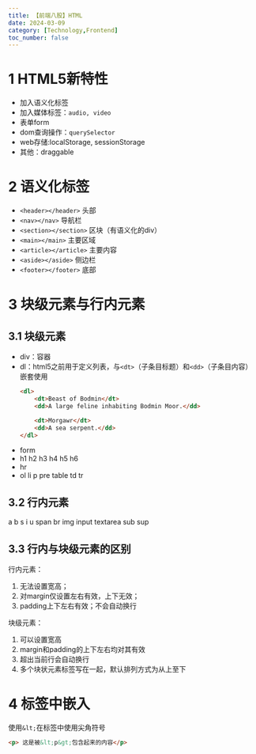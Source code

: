 ```yaml
---
title: 【前端八股】HTML
date: 2024-03-09
category: [Technology,Frontend]
toc_number: false
---
```


# 1 HTML5新特性
- 加入语义化标签
- 加入媒体标签：`audio, video`
- 表单form
- dom查询操作：`querySelector`
- web存储:localStorage, sessionStorage
- 其他：draggable

# 2 语义化标签

- `<header></header>`  头部
- `<nav></nav>`  导航栏
- `<section></section>`  区块（有语义化的div）
- `<main></main>`  主要区域
- `<article></article>`  主要内容
- `<aside></aside>`  侧边栏
- `<footer></footer>`  底部


# 3 块级元素与行内元素

## 3.1 块级元素
- div：容器
- dl：html5之前用于定义列表，与`<dt>`（子条目标题）和`<dd>`（子条目内容）嵌套使用
    ```html
    <dl>
        <dt>Beast of Bodmin</dt>
        <dd>A large feline inhabiting Bodmin Moor.</dd>

        <dt>Morgawr</dt>
        <dd>A sea serpent.</dd>
    </dl>
    ```
- form 
- h1 h2 h3 h4 h5 h6 
- hr 
- ol li p pre table td tr

## 3.2 行内元素

a b s i u span br img input textarea sub sup

## 3.3 行内与块级元素的区别

行内元素：
1. 无法设置宽高；
2. 对margin仅设置左右有效，上下无效；
3. padding上下左右有效；不会自动换行

块级元素：
1. 可以设置宽高
2. margin和padding的上下左右均对其有效
3. 超出当前行会自动换行
4. 多个块状元素标签写在一起，默认排列方式为从上至下

# 4 标签中嵌入
使用`&lt;`在标签中使用尖角符号
```html
<p> 这是被&lt;p&gt;包含起来的内容</p>
```